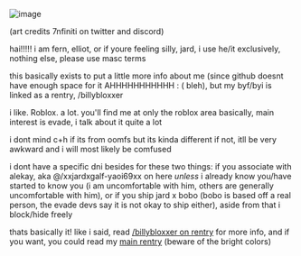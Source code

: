 ![image](https://github.com/user-attachments/assets/4290c0f8-a310-4d0f-a5f4-e9ea1121f36a)

(art credits 7nfiniti on twitter and discord)


hai!!!!! i am fern, elliot, or if youre feeling silly, jard, i use he/it exclusively, nothing else, please use masc terms

this basically exists to put a little more info about me (since github doesnt have enough space for it AHHHHHHHHHHH : ( bleh), but my byf/byi is linked as a rentry, /billybloxxer

i like. Roblox. a lot. you'll find me at only the roblox area basically, main interest is evade, i talk about it quite a lot

i dont mind c+h if its from oomfs but its kinda different if not, itll be very awkward and i will most likely be comfused

i dont have a specific dni besides for these two things: if you associate with alekay, aka @/xxjardxgalf-yaoi69xx on here *unless* i already know you/have started to know you (i am uncomfortable with him, others are generally uncomfortable with him), or if you ship jard x bobo (bobo is based off a real person, the evade devs say it is not okay to ship either), aside from that i block/hide freely

thats basically it! like i said, read [/billybloxxer on rentry](https://rentry.co/billybloxxer) for more info, and if you want, you could read my [main rentry](https://rentry.co/evade) (beware of the bright colors)
